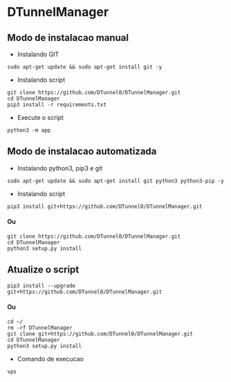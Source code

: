 # DTunnelManager

## Modo de instalacao manual

* Instalando GIT 

```
sudo apt-get update && sudo apt-get install git -y
```

* Instalando script
```
git clone https://github.com/DTunnel0/DTunnelManager.git
cd DTunnelManager
pip3 install -r requirements.txt
```

* Execute o script
```
python3 -m app
```

## Modo de instalacao automatizada

* Instalando python3, pip3 e git
```
sudo apt-get update && sudo apt-get install git python3 python3-pip -y
``` 

* Instalando script
```
pip3 install git+https://github.com/DTunnel0/DTunnelManager.git
```
#### Ou
```
git clone https://github.com/DTunnel0/DTunnelManager.git
cd DTunnelManager
python3 setup.py install
```

## Atualize o script
```
pip3 install --upgrade git+https://github.com/DTunnel0/DTunnelManager.git
```
#### Ou
```
cd ~/
rm -rf DTunnelManager
git clone git+https://github.com/DTunnel0/DTunnelManager.git
cd DTunnelManager
python3 setup.py install
```

* Comando de execucao
```
vps
```